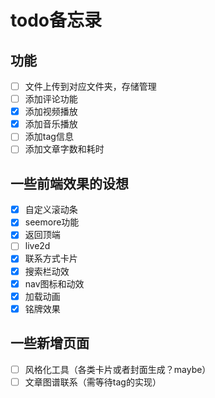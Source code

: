 # todo备忘录

## 功能

- [ ] 文件上传到对应文件夹，存储管理
- [ ] 添加评论功能
- [X] 添加视频播放
- [X] 添加音乐播放
- [ ] 添加tag信息
- [ ] 添加文章字数和耗时

## 一些前端效果的设想

- [X] 自定义滚动条
- [X] seemore功能
- [X] 返回顶端
- [ ] live2d
- [X] 联系方式卡片
- [X] 搜索栏动效
- [X] nav图标和动效
- [X] 加载动画
- [X] 铭牌效果

## 一些新增页面

- [ ] 风格化工具（各类卡片或者封面生成？maybe）
- [ ] 文章图谱联系（需等待tag的实现）
